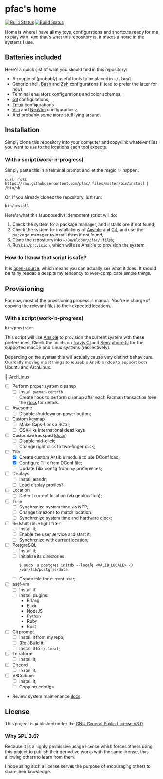 # pfac's home

[![Build Status](https://travis-ci.org/pfac/.files.svg?branch=master)][travis-build]
[![Build Status](https://semaphoreci.com/api/v1/pfac/files/branches/master/shields_badge.svg)][semaphore-build]

Home is where I have all my toys, configurations and shortcuts ready for me to
play with. And that's what this repository is, it makes a home in the systems I
use.


## Batteries included

Here's a quick gist of what you should find in this repository:

- A couple of (probably) useful tools to be placed in `~/.local`;
- Generic shell, [Bash][bash] and [Zsh][zsh] configurations (I tend to prefer
  the latter for now);
- Terminal emulators configurations and color schemes;
- [Git][git] configurations;
- [Tmux][tmux] configurations;
- [Vim][vim] and [NeoVim][neovim] configurations;
- And probably some more stuff lying around.


## Installation

Simply clone this repository into your computer and copy/link whatever files
you want to use to the locations each tool expects.


### With a script (work-in-progress)

Simply paste this in a terminal prompt and let the magic :sparkles: happen:

    curl -fsSL https://raw.githubusercontent.com/pfac/.files/master/bin/install | /bin/sh

Or, if you already cloned the repository, just run:

    bin/install

Here's what this (supposedly) idempotent script will do:

1. Check the system for a package manager, and installs one if not found;
2. Check the system for installations of [Ansible][ansible] and [Git][git], and
   use the package manager to install them if not found;
3. Clone the repository into `~/Developer/pfac/.files`;
4. Run `bin/provision`, which will use Ansible to provision the system.


### How do I know that script is safe?

It is [open-source](https://github.com/pfac/.files/blob/master/bin/install),
which means you can actually see what it does. It should be fairly readable
despite my tendency to over-complicate simple things.


## Provisioning

For now, most of the provisioning process is manual. You're in charge of copying
the relevant files to their expected locations.


### With a script (work-in-progress)

    bin/provision

This script will use [Ansible][ansible] to provision the current system with
these preferences. Check the builds on [Travis CI][travis-build] and
[Semaphore CI][semaphore-build] for the supported macOS and Linux systems
(respectively).

Depending on the system this will actually cause very distinct behaviours.
Currently moving most things to reusable Ansible roles to support both Ubuntu
and ArchLinux.

:shopping_cart: ArchLinux:

- [ ] Perform proper system cleanup
  - [ ] Install `pacman-contrib`
  - [ ] Create hook to perform cleanup after each Pacman transaction (see the
  [docs](https://wiki.archlinux.org/index.php/Pacman#Cleaning_the_package_cache)
  for details.
- [ ] Awesome
  - [ ] Disable shutdown on power button;
- [ ] Custom keymap
  - [ ] Make Caps-Lock a RCtrl;
  - [ ] OSX-like international dead keys
- [ ] Customize trackpad ([docs](https://wiki.archlinux.org/index.php/Libinput))
  - [ ] Disable mid-click;
  - [ ] Change right click to two-finger click;
- [ ] Tilix
  - [x] Create custom Ansible module to use DConf load;
  - [x] Configure Tilix from DConf file;
  - [ ] Update Tilix config from my preferences;
- [ ] Displays
  - [ ] Install arandr;
  - [ ] Load display profiles?
- [ ] Location
  - [ ] Detect current location (via geolocation);
- [ ] Time
  - [ ] Synchronize system time via NTP;
  - [ ] Change timezone to match location;
  - [ ] Synchronize system time and hardware clock;
- [ ] Redshift (blue light filter)
  - [ ] Install it;
  - [ ] Enable the user service and start it;
  - [ ] Synchronize with current location;
- [ ] PostgreSQL
  - [ ] Install it;
  - [ ] Initialize its directories
    ```
    $ sudo -u postgres initdb --locale <VALID_LOCALE> -D /var/lib/postgres/data
    ```
  - [ ] Create role for current user;
- [ ] asdf-vm
  - [ ] Install it'
  - [ ] Install plugins:
    - Erlang
    - Elixir
    - NodeJS
    - Python
    - Ruby
    - Rust
- [ ] Git prompt
  - [ ] Install it from my repo;
  - [ ] (Re-)Build it;
  - [ ] Install it to `~/.local`;
- [ ] Terraform
  - [ ] Install it;
- [ ] Discord
  - [ ] Install it;
- [ ] VSCodium
  - [ ] Install it;
  - [ ] Copy my configs;
- Review system maintenance [docs](https://wiki.archlinux.org/index.php/System_maintenance).


## License

This project is published under the [GNU General Public License v3.0][license].


### Why GPL 3.0?

Because it is a highly permissive usage license which forces others using this
project to publish their derivative works with the same license, thus allowing
others to learn from them.

I hope using such a license serves the purpose of encouraging others to share
their knowledge.


[ansible]: https://www.ansible.com/
[bash]: https://www.gnu.org/software/bash/
[git]: https://git-scm.com/
[license]: /LICENSE.txt
[neovim]: https://neovim.io/
[tmux]: https://github.com/tmux/tmux
[vim]: https://www.vim.org/
[zsh]: http://www.zsh.org/

[semaphore-build]: https://semaphoreci.com/pfac/files
[travis-build]: https://travis-ci.org/pfac/.files
